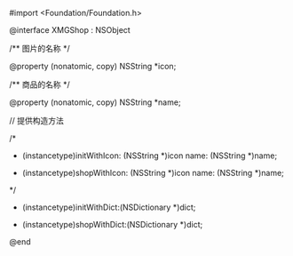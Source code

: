 #import <Foundation/Foundation.h>

@interface XMGShop : NSObject

/** 图片的名称 */

@property (nonatomic, copy) NSString *icon;

/** 商品的名称 */

@property (nonatomic, copy) NSString *name;

// 提供构造方法

/*

- (instancetype)initWithIcon: (NSString *)icon name: (NSString *)name;

+ (instancetype)shopWithIcon: (NSString *)icon name: (NSString *)name;

 */

- (instancetype)initWithDict:(NSDictionary *)dict;

+ (instancetype)shopWithDict:(NSDictionary *)dict;

@end
